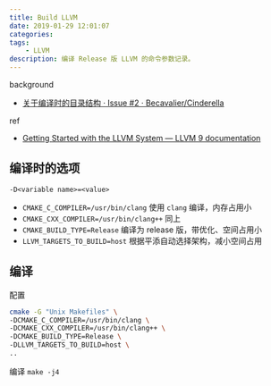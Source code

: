```yaml
---
title: Build LLVM
date: 2019-01-29 12:01:07
categories:
tags: 
    - LLVM
description: 编译 Release 版 LLVM 的命令参数记录。
---
```



<!-- truncate -->

background
- [关于编译时的目录结构 · Issue #2 · Becavalier/Cinderella](https://github.com/Becavalier/Cinderella/issues/2)

ref
- [Getting Started with the LLVM System — LLVM 9 documentation](https://llvm.org/docs/GettingStarted.html#local-llvm-configuration)


## 编译时的选项

`-D<variable name>=<value>`

- `CMAKE_C_COMPILER=/usr/bin/clang`
    使用 `clang` 编译，内存占用小
- `CMAKE_CXX_COMPILER=/usr/bin/clang++`
    同上
- `CMAKE_BUILD_TYPE=Release`
    编译为 release 版，带优化、空间占用小
- `LLVM_TARGETS_TO_BUILD=host`
    根据平添自动选择架构，减小空间占用

## 编译

配置
```sh
cmake -G "Unix Makefiles" \
-DCMAKE_C_COMPILER=/usr/bin/clang \
-DCMAKE_CXX_COMPILER=/usr/bin/clang++ \
-DCMAKE_BUILD_TYPE=Release \
-DLLVM_TARGETS_TO_BUILD=host \
..
```

编译
`make -j4`
